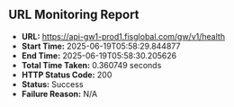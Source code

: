 ## URL Monitoring Report

- **URL:** https://api-gw1-prod1.fisglobal.com/gw/v1/health
- **Start Time:** 2025-06-19T05:58:29.844877
- **End Time:** 2025-06-19T05:58:30.205626
- **Total Time Taken:** 0.360749 seconds
- **HTTP Status Code:** 200
- **Status:** Success
- **Failure Reason:** N/A

